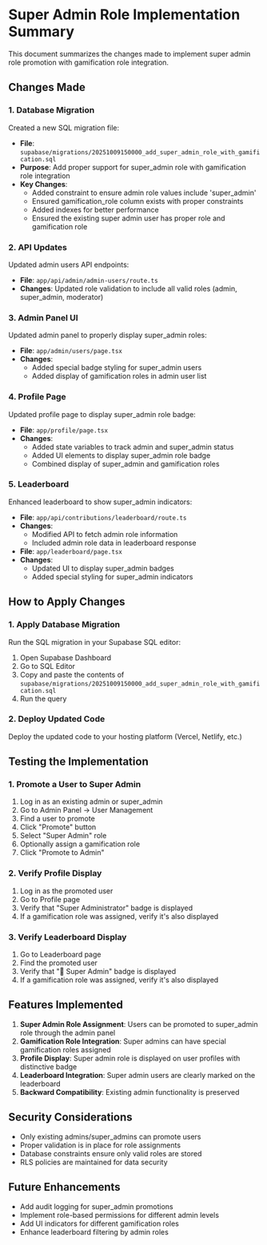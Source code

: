 # Super Admin Role Implementation Summary

This document summarizes the changes made to implement super admin role promotion with gamification role integration.

## Changes Made

### 1. Database Migration
Created a new SQL migration file:
- **File**: `supabase/migrations/20251009150000_add_super_admin_role_with_gamification.sql`
- **Purpose**: Add proper support for super_admin role with gamification role integration
- **Key Changes**:
  - Added constraint to ensure admin role values include 'super_admin'
  - Ensured gamification_role column exists with proper constraints
  - Added indexes for better performance
  - Ensured the existing super admin user has proper role and gamification role

### 2. API Updates
Updated admin users API endpoints:
- **File**: `app/api/admin/admin-users/route.ts`
- **Changes**: Updated role validation to include all valid roles (admin, super_admin, moderator)

### 3. Admin Panel UI
Updated admin panel to properly display super_admin roles:
- **File**: `app/admin/users/page.tsx`
- **Changes**: 
  - Added special badge styling for super_admin users
  - Added display of gamification roles in admin user list

### 4. Profile Page
Updated profile page to display super_admin role badge:
- **File**: `app/profile/page.tsx`
- **Changes**:
  - Added state variables to track admin and super_admin status
  - Added UI elements to display super_admin role badge
  - Combined display of super_admin and gamification roles

### 5. Leaderboard
Enhanced leaderboard to show super_admin indicators:
- **File**: `app/api/contributions/leaderboard/route.ts`
- **Changes**:
  - Modified API to fetch admin role information
  - Included admin role data in leaderboard response
- **File**: `app/leaderboard/page.tsx`
- **Changes**:
  - Updated UI to display super_admin badges
  - Added special styling for super_admin indicators

## How to Apply Changes

### 1. Apply Database Migration
Run the SQL migration in your Supabase SQL editor:
1. Open Supabase Dashboard
2. Go to SQL Editor
3. Copy and paste the contents of `supabase/migrations/20251009150000_add_super_admin_role_with_gamification.sql`
4. Run the query

### 2. Deploy Updated Code
Deploy the updated code to your hosting platform (Vercel, Netlify, etc.)

## Testing the Implementation

### 1. Promote a User to Super Admin
1. Log in as an existing admin or super_admin
2. Go to Admin Panel → User Management
3. Find a user to promote
4. Click "Promote" button
5. Select "Super Admin" role
6. Optionally assign a gamification role
7. Click "Promote to Admin"

### 2. Verify Profile Display
1. Log in as the promoted user
2. Go to Profile page
3. Verify that "Super Administrator" badge is displayed
4. If a gamification role was assigned, verify it's also displayed

### 3. Verify Leaderboard Display
1. Go to Leaderboard page
2. Find the promoted user
3. Verify that "👑 Super Admin" badge is displayed
4. If a gamification role was assigned, verify it's also displayed

## Features Implemented

1. **Super Admin Role Assignment**: Users can be promoted to super_admin role through the admin panel
2. **Gamification Role Integration**: Super admins can have special gamification roles assigned
3. **Profile Display**: Super admin role is displayed on user profiles with distinctive badge
4. **Leaderboard Integration**: Super admin users are clearly marked on the leaderboard
5. **Backward Compatibility**: Existing admin functionality is preserved

## Security Considerations

- Only existing admins/super_admins can promote users
- Proper validation is in place for role assignments
- Database constraints ensure only valid roles are stored
- RLS policies are maintained for data security

## Future Enhancements

- Add audit logging for super_admin promotions
- Implement role-based permissions for different admin levels
- Add UI indicators for different gamification roles
- Enhance leaderboard filtering by admin roles